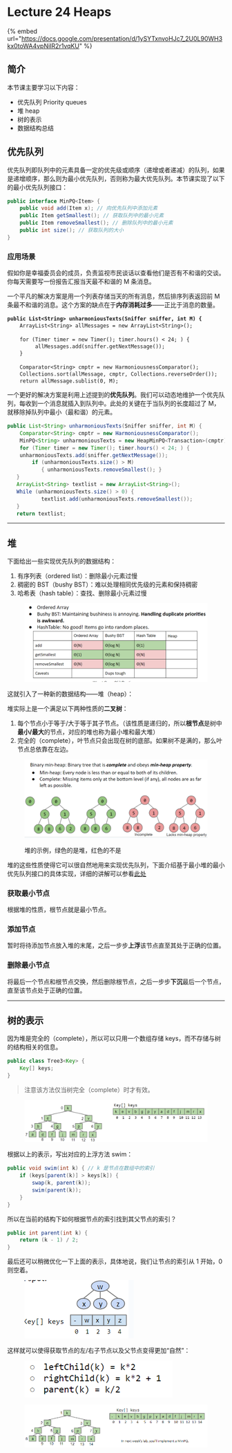 # Lecture 24 Heaps

{% embed url="https://docs.google.com/presentation/d/1ySYTxnvoHJc7_2U0L90WH3kx0toWA4vpNiIR2r1vqKU" %}

## 简介

本节课主要学习以下内容：

* 优先队列 Priority queues
* 堆 heap
* 树的表示
* 数据结构总结

## 优先队列

优先队列即队列中的元素具备一定的优先级或顺序（递增或者递减）的队列，如果是递增顺序，那么则为最小优先队列，否则称为最大优先队列。本节课实现了以下的最小优先队列接口：

```java
public interface MinPQ<Item> {
    public void add(Item x); // 向优先队列中添加元素
    public Item getSmallest(); // 获取队列中的最小元素
    public Item removeSmallest(); // 删除队列中的最小元素
    public int size(); // 获取队列的大小
}
```

### 应用场景

假如你是幸福委员会的成员，负责监视市民谈话以查看他们是否有不和谐的交谈。你每天需要写一份报告汇报当天最不和谐的 M 条消息。

一个平凡的解决方案是用一个列表存储当天的所有消息，然后排序列表返回前 M 条最不和谐的消息。这个方案的缺点在于**内存消耗过多**——正比于消息的数量。

<pre class="language-java"><code class="lang-java"><strong>public List&#x3C;String> unharmoniousTexts(Sniffer sniffer, int M) {
</strong>    ArrayList&#x3C;String> allMessages = new ArrayList&#x3C;String>();
    
    for (Timer timer = new Timer(); timer.hours() &#x3C; 24; ) {
         allMessages.add(sniffer.getNextMessage());   
    }
    
    Comparator&#x3C;String> cmptr = new HarmoniousnessComparator();
    Collections.sort(allMessage, cmptr, Collections.reverseOrder());
    return allMessage.sublist(0, M);
</code></pre>

一个更好的解决方案是利用上述提到的**优先队列**。我们可以动态地维护一个优先队列，每收到一个消息就插入到队列中。此处的关键在于当队列的长度超过了 M，就移除掉队列中最小（最和谐）的元素。

```java
public List<String> unharmoniousTexts(Sniffer sniffer, int M) {
    Comparator<String> cmptr = new HarmoniousnessComparator();
    MinPQ<String> unharmoniousTexts = new HeapMinPQ<Transaction>(cmptr);
    for (Timer timer = new Timer(); timer.hours() < 24; ) {
    unharmoniousTexts.add(sniffer.getNextMessage());
        if (unharmoniousTexts.size() > M) 
           { unharmoniousTexts.removeSmallest(); }
   }
   ArrayList<String> textlist = new ArrayList<String>();
   While (unharmoniousTexts.size() > 0) {
           textlist.add(unharmoniousTexts.removeSmallest());
   }
   return textlist;
```

***

## 堆

下面给出一些实现优先队列的数据结构：

1. 有序列表（ordered list）：删除最小元素过慢
2. 稠密的 BST（bushy BST）：难以处理相同优先级的元素和保持稠密
3. 哈希表（hash table）：查找、删除最小元素过慢

<figure><img src="../../.gitbook/assets/image (4) (1).png" alt=""><figcaption></figcaption></figure>

这就引入了一种新的数据结构——堆（heap）：

堆实际上是一个满足以下两种性质的**二叉树**：

1. 每个节点小于等于/大于等于其子节点。（该性质是递归的，所以**根节点**是树中**最小/最大**的节点，对应的堆也称为最小堆和最大堆）
2. 完全的（complete），叶节点只会出现在树的底部。如果树不是满的，那么叶节点总依靠在左边。

<figure><img src="../../.gitbook/assets/image (5).png" alt=""><figcaption><p>堆的示例，绿色的是堆，红色的不是</p></figcaption></figure>

堆的这些性质使得它可以很自然地用来实现优先队列，下面介绍基于最小堆的最小优先队列接口的具体实现，详细的讲解可以参看[此处](https://docs.google.com/presentation/d/1VEd2Pm\_3OuvkC1M8T5XAhsBTQFxVHs386L79hktkDRg/pub?start=false\&loop=false\&delayms=3000\&slide=id.g11ecaeaf56\_0\_0)

### 获取最小节点

根据堆的性质，根节点就是最小节点。

### 添加节点

暂时将待添加节点放入堆的末尾，之后一步步**上浮**该节点直至其处于正确的位置。

### 删除最小节点

将最后一个节点和根节点交换，然后删除根节点，之后一步步**下沉**最后一个节点，直至该节点处于正确的位置。

***

## 树的表示

因为堆是完全的（complete），所以可以只用一个数组存储 keys，而不存储与树的结构相关的信息。

```java
public class Tree3<Key> {
    Key[] keys;
}
```

> 注意该方法仅当树完全（complete）时才有效。

<figure><img src="../../.gitbook/assets/image (10).png" alt=""><figcaption></figcaption></figure>

根据以上的表示，写出对应的上浮方法 swim：

```java
public void swim(int k) { // k 是节点在数组中的索引
    if (keys[parent(k)] > keys[k]) {
        swap(k, parent(k));
        swim(parent(k));
    }
}

```

所以在当前的结构下如何根据节点的索引找到其父节点的索引？

```java
public int parent(int k) {
    return (k - 1) / 2;
}
```

最后还可以稍微优化一下上面的表示，具体地说，我们让节点的索引从 1 开始，0 则空着。

<figure><img src="../../.gitbook/assets/image (11).png" alt=""><figcaption></figcaption></figure>

这样就可以使得获取节点的左/右子节点以及父节点变得更加“自然”：



<figure><img src="../../.gitbook/assets/image (12).png" alt=""><figcaption></figcaption></figure>

<figure><img src="../../.gitbook/assets/image (13).png" alt=""><figcaption></figcaption></figure>
